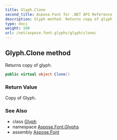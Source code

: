 ```yaml
---
title: Glyph.Clone
second_title: Aspose.Font for .NET API Reference
description: Glyph method. Returns copy of glyph
type: docs
weight: 100
url: /net/aspose.font.glyphs/glyph/clone/
---
```

## Glyph.Clone method

Returns copy of glyph.

```csharp
public virtual object Clone()
```

### Return Value

Copy of Glyph.

### See Also

* class [Glyph](../)
* namespace [Aspose.Font.Glyphs](../../glyph/)
* assembly [Aspose.Font](../../../)


